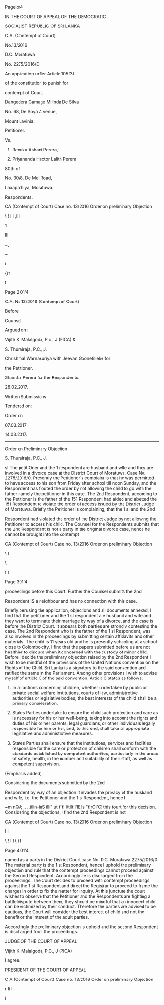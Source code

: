 Pagelof4

IN THE COURT OF APPEAL OF THE DEMOCRATIC

SOCIALIST REPUBLIC OF SRI LANKA

C.A. (Contempt of Court)

No.13/2016

D.C. Moratuwa

No. 2275/2016/D

An application urfler Article 105(3)

of the constitution to punish for

contempt of Court.

Dangedera Gamage Milinda De Silva

No. 68, De Soya A venue,

Mount Lavinia.

Petitioner.

Vs.

1. Renuka Ashani Perera,

2. Priyananda Hector Lalith Perera

80th of

No. 30/8, De Mel Road,

Laxapathiya, Moratuwa.

Respondents.

CA (Contempt of Court) Case no. 13/2016 Order on preliminary Objection

\ ! i i ,III

1

lII

~,

~

i

{rr

t

Page 2 01'4

C.A. No.13/2016 (Contempt of Court)

Before

Counsel

Argued on :

Vijith K. Malalgoda, P.c., J (PICA) &

S. Thurairaja, P.C., J.

Chrishmal Warnasuriya with Jeevan Goonetilleke for

the Petitioner.

Shantha Perera for the Respondents.

28.02.2017.

Written Submissions

Tendered on:

Order on

07.03.2017

14.03.2017.

********

Order on Preliminary Objection

S. Thurairaja, P.C., J.

sl The petitIOner and the 1 respondent are husband and wIfe and they are involved in a divorce case at the District Court of Moratuwa, Case No. 2275/2016/0. Presently the Petitioner's complaint is that he was permitted to have access to his son from Friday after school till noon Sunday, and the Respondent has flouted the order by not allowing the child to go with the father namely the petitioner in this case. The 2nd Respondent, according to the Petitioner is the father of the 151 Respondent had aided and abetted the 151 Respondent to violate the order of access issued by the District Judge of Moratuwa. Briefly the Petitioner is complaining, that the 1 sl and the 2nd

Respondent had violated the order of the District Judge by not allowing the Petitioner to access his child. The Counsel for the Respondents submits that the 2nd Respondent is not a party in the original divorce case, hence he cannot be brought into the contempt

CA (Contempt of Court) Case no. 13/2016 Order on preliminary Objection

\ I

\

f l

Page 301'4

proceedings before this Court. Further the Counsel submits the 2nd

Respondent IS a neighbour and has no connection with this case.

Briefly perusing the application, objections and all documents annexed, I find that the petitioner and the 1 sl respondent are husband and wife and they want to terminate their marriage by way of a divorce, and the case is before the District Court. It appears both parties are strongly contesting the case. The 2nd Respondent who is the father of the 1 sl Respondent, was also involved in the proceedings by submitting certain affidavits and other materials. The child is 11 years old and he is presently schooling at a school close to Colombo city. I find that the papers submitted before us are not healthier to discuss when it concerned with the custody of minor child. Before I decide the preliminary objection raised by the 2nd Respondent I wish to be mindful of the provisions of the United Nations convention on the Rights of the Child. Sri Lanka is a signatory to the said convention and ratified the same in the Parliament. Among other provisions I wish to advise myself of article 3 of the said convention. Article 3 states as follows:

1. In all actions concerning children, whether undertaken by public or private social welfare institutions, courts of law, administrotive authorities or legislative bodies, the best interests of the child shall be a primary consideration.

2. States Parties undertake to ensure the child such protection and care as is necessary for his or her well-being, taking into account the rights and duties of his or her parents, legal guardians, or other individuals legally responsible for him or her, and, to this end, shall take all appropriate legislative and administrotive measures.

3. States Parties shall ensure that the institutions, services and facilities responsible for the care or protection of children shall conform with the standards established by competent authorities, particularly in the areas of safety, health, in the number and suitability of their staff, as well as competent supervision.

(Emphasis added)

Considering the documents submitted by the 2nd

Respondent by way of an objection it invades the privacy of the husband and wife, i.e. the Petitioner and the 1 sl Respondent, hence I

~m nQJ; .. .,tilin-inS illi" ut t"t! l\\tllt!l'lElls "t!rOI'C! this tourt for this decision. Considering the objections, I find the 2nd Respondent is not

CA (Contempt of Court) Case no. 13/2016 Order on preliminary Objection

I I

\ ! I I t t I

Page 4 01'4

named as a party in the District Court case No. D.C. Moratuwa 2275/2016/0. The material party is the 1 st Respondent, hence I uphold the preliminary objection and rule that the contempt proceedings cannot proceed against the Second Respondent. Accordingly he is discharged from the proceedings. The Court decides to proceed with contempt proceedings against the 1 st Respondent and direct the Registrar to proceed to frame the charges in order to fix the matter for inquiry. At this juncture the court wishes to observe that the Petitioner and the Respondents are fighting a battleldispute between them, they should be mindful that an innocent child can be victimized by their conduct. Therefore the parties are advised to be cautious, the Court will consider the best interest of child and not the benefit or the interest of the adult parties.

Accordingly the preliminary objection is uphold and the second Respondent is discharged from the proceedings.

JUDGE OF THE COURT OF APPEAL

Vijith K. Malalgoda, P.C., J (PICA)

I agree.

PRESIDENT OF THE COURT OF APPEAL

C A (Contempt of Court) Case no. 13/2016 Order on preliminary Objection

r Ii I

I